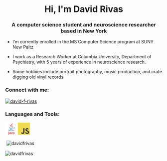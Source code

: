 <h1 align="center">Hi, I'm David Rivas</h1>
<h3 align="center">A computer science student and neuroscience researcher based in New York</h3>

- I’m currently enrolled in the MS Computer Science program at SUNY New Paltz

- I work as a Research Worker at Columbia University, Department of Psychiatry, with 5 years of experience in neuroscience research.

- Some hobbies include portrait photography, music production, and crate digging old vinyl records

<h3 align="left">Connect with me:</h3>
<p align="left">
<a href="https://linkedin.com/in/david-f-rivas" target="blank"><img align="center" src="https://raw.githubusercontent.com/rahuldkjain/github-profile-readme-generator/master/src/images/icons/Social/linked-in-alt.svg" alt="david-f-rivas" height="30" width="40" /></a>
</p>

<h3 align="left">Languages and Tools:</h3>
<p align="left"><a href="https://www.oracle.com/java/" target="_blank" rel="noreferrer"><img src="https://raw.githubusercontent.com/devicons/devicon/master/icons/java/java-original-wordmark.svg" alt="java" width="40" height="40"/></a><a href="https://developer.mozilla.org/en-US/docs/Web/JavaScript" target="_blank" rel="noreferrer"><img src="https://raw.githubusercontent.com/devicons/devicon/master/icons/javascript/javascript-original.svg" alt="javascript" width="40" height="40"/></a></p>

<p>&nbsp;<img align="center" src="https://github-readme-stats.vercel.app/api?username=davidfrivas&show_icons=true&locale=en" alt="davidfrivas" /></p>

<p><img align="center" src="https://github-readme-streak-stats.herokuapp.com/?user=davidfrivas&" alt="davidfrivas" /></p>
